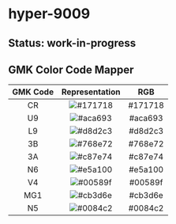 # hyper-9009

## Status: work-in-progress

## GMK Color Code Mapper
|GMK Code|Representation|RGB|
|:-:|:-:|:-:|
|CR|![#171718](https://placehold.it/15/171718/000000?text=+)|#171718|
|U9|![#aca693](https://placehold.it/15/aca693/000000?text=+)|#aca693|
|L9|![#d8d2c3](https://placehold.it/15/d8d2c3/000000?text=+)|#d8d2c3|
|3B|![#768e72](https://placehold.it/15/768e72/000000?text=+)|#768e72|
|3A|![#c87e74](https://placehold.it/15/c87e74/000000?text=+)|#c87e74|
|N6|![#e5a100](https://placehold.it/15/e5a100/000000?text=+)|#e5a100|
|V4|![#00589f](https://placehold.it/15/00589f/000000?text=+)|#00589f|
|MG1|![#cb3d6e](https://placehold.it/15/cb3d6e/000000?text=+)|#cb3d6e|
|N5|![#0084c2](https://placehold.it/15/0084c2/000000?text=+)|#0084c2|